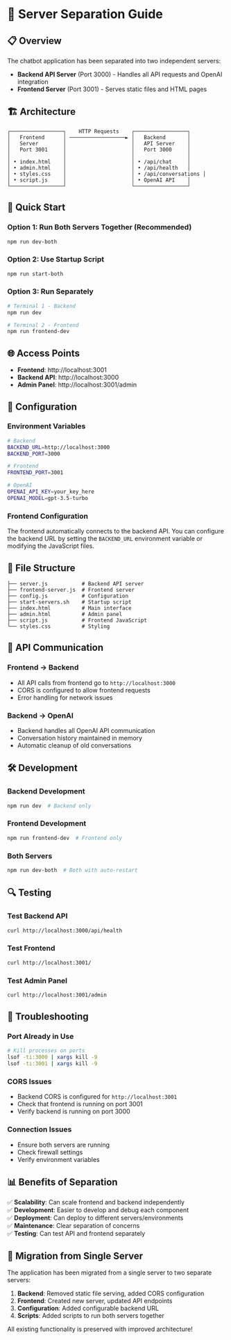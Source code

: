 # 🚀 Server Separation Guide

## 📋 Overview

The chatbot application has been separated into two independent servers:

- **Backend API Server** (Port 3000) - Handles all API requests and OpenAI integration
- **Frontend Server** (Port 3001) - Serves static files and HTML pages

## 🏗️ Architecture

```
┌─────────────────┐    HTTP Requests    ┌─────────────────┐
│   Frontend      │ ──────────────────► │   Backend       │
│   Server        │                     │   API Server    │
│   Port 3001     │                     │   Port 3000     │
│                 │                     │                 │
│ • index.html    │                     │ • /api/chat     │
│ • admin.html    │                     │ • /api/health   │
│ • styles.css    │                     │ • /api/conversations │
│ • script.js     │                     │ • OpenAI API    │
└─────────────────┘                     └─────────────────┘
```

## 🚀 Quick Start

### Option 1: Run Both Servers Together (Recommended)
```bash
npm run dev-both
```

### Option 2: Use Startup Script
```bash
npm run start-both
```

### Option 3: Run Separately
```bash
# Terminal 1 - Backend
npm run dev

# Terminal 2 - Frontend  
npm run frontend-dev
```

## 🌐 Access Points

- **Frontend**: http://localhost:3001
- **Backend API**: http://localhost:3000
- **Admin Panel**: http://localhost:3001/admin

## 🔧 Configuration

### Environment Variables
```bash
# Backend
BACKEND_URL=http://localhost:3000
BACKEND_PORT=3000

# Frontend
FRONTEND_PORT=3001

# OpenAI
OPENAI_API_KEY=your_key_here
OPENAI_MODEL=gpt-3.5-turbo
```

### Frontend Configuration
The frontend automatically connects to the backend API. You can configure the backend URL by setting the `BACKEND_URL` environment variable or modifying the JavaScript files.

## 📁 File Structure

```
├── server.js           # Backend API server
├── frontend-server.js  # Frontend server
├── config.js           # Configuration
├── start-servers.sh    # Startup script
├── index.html          # Main interface
├── admin.html          # Admin panel
├── script.js           # Frontend JavaScript
└── styles.css          # Styling
```

## 🔄 API Communication

### Frontend → Backend
- All API calls from frontend go to `http://localhost:3000`
- CORS is configured to allow frontend requests
- Error handling for network issues

### Backend → OpenAI
- Backend handles all OpenAI API communication
- Conversation history maintained in memory
- Automatic cleanup of old conversations

## 🛠️ Development

### Backend Development
```bash
npm run dev  # Backend only
```

### Frontend Development
```bash
npm run frontend-dev  # Frontend only
```

### Both Servers
```bash
npm run dev-both  # Both with auto-restart
```

## 🔍 Testing

### Test Backend API
```bash
curl http://localhost:3000/api/health
```

### Test Frontend
```bash
curl http://localhost:3001/
```

### Test Admin Panel
```bash
curl http://localhost:3001/admin
```

## 🚨 Troubleshooting

### Port Already in Use
```bash
# Kill processes on ports
lsof -ti:3000 | xargs kill -9
lsof -ti:3001 | xargs kill -9
```

### CORS Issues
- Backend CORS is configured for `http://localhost:3001`
- Check that frontend is running on port 3001
- Verify backend is running on port 3000

### Connection Issues
- Ensure both servers are running
- Check firewall settings
- Verify environment variables

## 📊 Benefits of Separation

✅ **Scalability**: Can scale frontend and backend independently  
✅ **Development**: Easier to develop and debug each component  
✅ **Deployment**: Can deploy to different servers/environments  
✅ **Maintenance**: Clear separation of concerns  
✅ **Testing**: Can test API and frontend separately  

## 🔄 Migration from Single Server

The application has been migrated from a single server to two separate servers:

1. **Backend**: Removed static file serving, added CORS configuration
2. **Frontend**: Created new server, updated API endpoints
3. **Configuration**: Added configurable backend URL
4. **Scripts**: Added scripts to run both servers together

All existing functionality is preserved with improved architecture! 